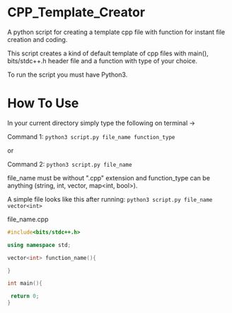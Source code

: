 # CPP_Template_Creator
A python script for creating a template cpp file with function for instant file creation and coding.

This script creates a kind of default template of cpp files with main(), bits/stdc++.h header file and a function with type of your choice.

To run the script you must have Python3.

# How To Use

In your current directory simply type the following on terminal ->

Command 1:
 ``
 python3 script.py file_name function_type
 ``
 
 
 or
 
 
 Command 2:
 ``
 python3 script.py file_name 
 ``
 
 file_name must be without ".cpp" extension and function_type can be anything (string, int, vector<int>, map<int, bool>).
 
 
 
 A simple file looks like this after running: 
 ``
 python3 script.py file_name vector<int>
 ``
 
 file_name.cpp
 
 
 ```C++
 #include<bits/stdc++.h>

using namespace std;

vector<int> function_name(){

}

int main(){

  return 0;
}
 ```
 
